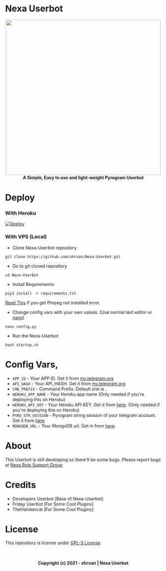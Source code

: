 # Nexa Userbot

<p align="center">
  <a href="#"><img src="https://telegra.ph/file/a2471aa31028b2c429390.jpg" width="500" height="500"></a> </br>
  <b>A Simple, Easy to use and light-weight Pyrogram Userbot</b>
</p>

# Deploy
### With Heroku
[![Deploy](https://www.herokucdn.com/deploy/button.svg)](https://heroku.com/deploy?template=https://github.com/ANUSHKA-AL/Nexa-Userbot)

### With VPS (Local)
- Clone Nexa-Userbot repository
```
git clone https://github.com/xhrvan/Nexa-Userbot.git
```
- Go to git cloned repository
```
cd Nexa-Userbot
```
- Install Requirements
```
pip3 install -r requirements.txt
```
[Read This](https://gist.github.com/xhrvan/02075792f57738b978f1733a488777b8) if you get ffmpeg not installed error.
- Change config vars with your own values. (Use normal text editor or [nano](https://gist.github.com/xhrvan/fd11c08ef7464bdae3663a1f9c77c9e9))
```
nano config.py
```
- Run the Nexa-Userbot
```
bash startup.sh
```

# Config Vars,

- `APP_ID` - Your APP ID. Get it from [my.telegram.org](my.telegram.org)
- `API_HASH` - Your API_HASH. Get it from [my.telegram.org](my.telegram.org)
- `CMD_PREFIX` - Command Prefix. Default one is `.`
- `HEROKU_APP_NAME` - Your Heroku app name (Only needed if you're deploying this on Heroku)
- `HEROKU_API_KEY` - Your Heroku API KEY. Get it from [here](https://dashboard.heroku.com/account). (Only needed if you're deploying this on Heroku)
- `PYRO_STR_SESSION` - Pyrogram string session of your telegram account. Get it from [here](https://replit.com/@shrvan42/Nexa-UserbotStrGen)
- `MONGODB_URL` - Your MongoDB url. Get in from [here](https://www.mongodb.com/).


# About
This Userbot is still developing so there'll be some bugs. Please report bugs at [Nexa Bots Support Group](https://t.me/tgxbotz)

# Credits
- Developers Userbot [Base of Nexa-Userbot]
- Friday Userbot [For Some Cool Plugins]
- TheHamkercat [For Some Cool Plugins]

# License
This repository is license under [GPL-3 License](https://github.com/xhrvan/Nexa-Userbot/blob/master/LICENSE)

<p align="center">
  </br></br>
  <b>Copyright (c) 2021 - xhrvan | Nexa Userbot</b>
</p>
